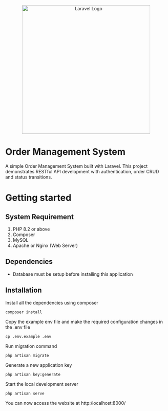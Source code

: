 <p align="center"><a href="https://laravel.com" target="_blank"><img src="https://raw.githubusercontent.com/laravel/art/master/logo-lockup/5%20SVG/2%20CMYK/1%20Full%20Color/laravel-logolockup-cmyk-red.svg" width="400" alt="Laravel Logo"></a></p>

# Order Management System

A simple Order Management System built with Laravel.
This project demonstrates RESTful API development with authentication, order CRUD and status transitions.

# Getting started

## System Requirement

1. PHP 8.2 or above
2. Composer
3. MySQL
4. Apache or Nginx (Web Server)

## Dependencies

- Database must be setup before installing this application

## Installation

Install all the dependencies using composer

    composer install

Copy the example env file and make the required configuration changes in the .env file

    cp .env.example .env

Run migration command

    php artisan migrate

Generate a new application key

    php artisan key:generate

Start the local development server

    php artisan serve

You can now access the website at http:/localhost:8000/

